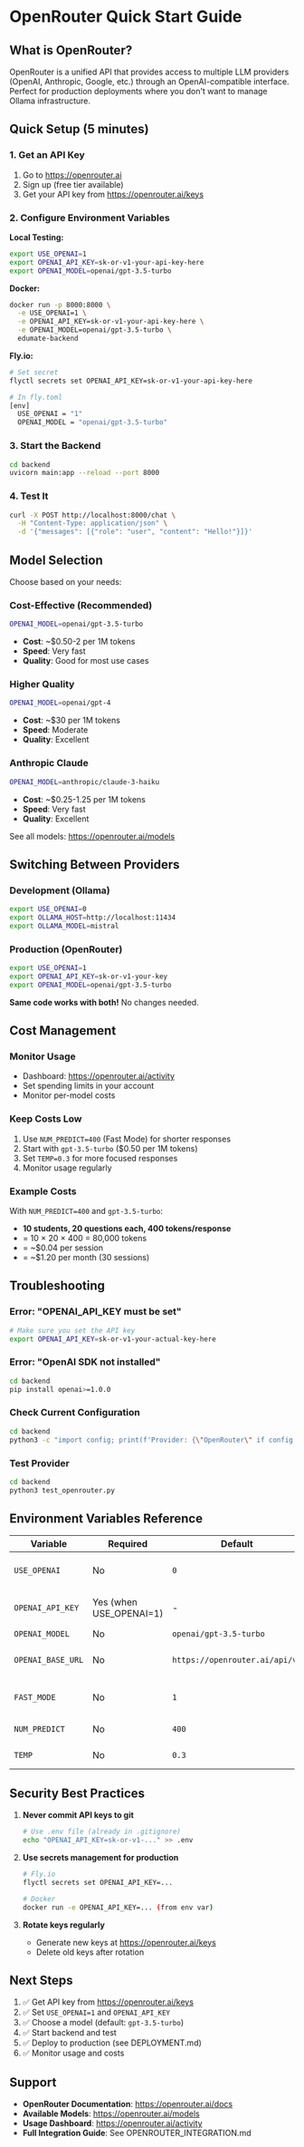 # OpenRouter Quick Start Guide

## What is OpenRouter?

OpenRouter is a unified API that provides access to multiple LLM providers (OpenAI, Anthropic, Google, etc.) through an OpenAI-compatible interface. Perfect for production deployments where you don't want to manage Ollama infrastructure.

## Quick Setup (5 minutes)

### 1. Get an API Key
1. Go to https://openrouter.ai
2. Sign up (free tier available)
3. Get your API key from https://openrouter.ai/keys

### 2. Configure Environment Variables

**Local Testing:**
```bash
export USE_OPENAI=1
export OPENAI_API_KEY=sk-or-v1-your-api-key-here
export OPENAI_MODEL=openai/gpt-3.5-turbo
```

**Docker:**
```bash
docker run -p 8000:8000 \
  -e USE_OPENAI=1 \
  -e OPENAI_API_KEY=sk-or-v1-your-api-key-here \
  -e OPENAI_MODEL=openai/gpt-3.5-turbo \
  edumate-backend
```

**Fly.io:**
```bash
# Set secret
flyctl secrets set OPENAI_API_KEY=sk-or-v1-your-api-key-here

# In fly.toml
[env]
  USE_OPENAI = "1"
  OPENAI_MODEL = "openai/gpt-3.5-turbo"
```

### 3. Start the Backend
```bash
cd backend
uvicorn main:app --reload --port 8000
```

### 4. Test It
```bash
curl -X POST http://localhost:8000/chat \
  -H "Content-Type: application/json" \
  -d '{"messages": [{"role": "user", "content": "Hello!"}]}'
```

## Model Selection

Choose based on your needs:

### Cost-Effective (Recommended)
```bash
OPENAI_MODEL=openai/gpt-3.5-turbo
```
- **Cost**: ~$0.50-2 per 1M tokens
- **Speed**: Very fast
- **Quality**: Good for most use cases

### Higher Quality
```bash
OPENAI_MODEL=openai/gpt-4
```
- **Cost**: ~$30 per 1M tokens
- **Speed**: Moderate
- **Quality**: Excellent

### Anthropic Claude
```bash
OPENAI_MODEL=anthropic/claude-3-haiku
```
- **Cost**: ~$0.25-1.25 per 1M tokens
- **Speed**: Very fast
- **Quality**: Excellent

See all models: https://openrouter.ai/models

## Switching Between Providers

### Development (Ollama)
```bash
export USE_OPENAI=0
export OLLAMA_HOST=http://localhost:11434
export OLLAMA_MODEL=mistral
```

### Production (OpenRouter)
```bash
export USE_OPENAI=1
export OPENAI_API_KEY=sk-or-v1-your-key
export OPENAI_MODEL=openai/gpt-3.5-turbo
```

**Same code works with both!** No changes needed.

## Cost Management

### Monitor Usage
- Dashboard: https://openrouter.ai/activity
- Set spending limits in your account
- Monitor per-model costs

### Keep Costs Low
1. Use `NUM_PREDICT=400` (Fast Mode) for shorter responses
2. Start with `gpt-3.5-turbo` ($0.50 per 1M tokens)
3. Set `TEMP=0.3` for more focused responses
4. Monitor usage regularly

### Example Costs
With `NUM_PREDICT=400` and `gpt-3.5-turbo`:
- **10 students, 20 questions each, 400 tokens/response**
- = 10 × 20 × 400 = 80,000 tokens
- = ~$0.04 per session
- = ~$1.20 per month (30 sessions)

## Troubleshooting

### Error: "OPENAI_API_KEY must be set"
```bash
# Make sure you set the API key
export OPENAI_API_KEY=sk-or-v1-your-actual-key-here
```

### Error: "OpenAI SDK not installed"
```bash
cd backend
pip install openai>=1.0.0
```

### Check Current Configuration
```bash
cd backend
python3 -c "import config; print(f'Provider: {\"OpenRouter\" if config.USE_OPENAI else \"Ollama\"}'); print(f'Model: {config.OPENAI_MODEL if config.USE_OPENAI else config.OLLAMA_MODEL}')"
```

### Test Provider
```bash
cd backend
python3 test_openrouter.py
```

## Environment Variables Reference

| Variable | Required | Default | Description |
|----------|----------|---------|-------------|
| `USE_OPENAI` | No | `0` | Set to `1` to use OpenRouter |
| `OPENAI_API_KEY` | Yes (when USE_OPENAI=1) | - | Your OpenRouter API key |
| `OPENAI_MODEL` | No | `openai/gpt-3.5-turbo` | Model to use |
| `OPENAI_BASE_URL` | No | `https://openrouter.ai/api/v1` | OpenRouter API base URL |
| `FAST_MODE` | No | `1` | Enable fast mode optimizations |
| `NUM_PREDICT` | No | `400` | Max tokens per response |
| `TEMP` | No | `0.3` | Temperature (0.0-1.0) |

## Security Best Practices

1. **Never commit API keys to git**
   ```bash
   # Use .env file (already in .gitignore)
   echo "OPENAI_API_KEY=sk-or-v1-..." >> .env
   ```

2. **Use secrets management for production**
   ```bash
   # Fly.io
   flyctl secrets set OPENAI_API_KEY=...
   
   # Docker
   docker run -e OPENAI_API_KEY=... (from env var)
   ```

3. **Rotate keys regularly**
   - Generate new keys at https://openrouter.ai/keys
   - Delete old keys after rotation

## Next Steps

1. ✅ Get API key from https://openrouter.ai/keys
2. ✅ Set `USE_OPENAI=1` and `OPENAI_API_KEY`
3. ✅ Choose a model (default: `gpt-3.5-turbo`)
4. ✅ Start backend and test
5. ✅ Deploy to production (see DEPLOYMENT.md)
6. ✅ Monitor usage and costs

## Support

- **OpenRouter Documentation**: https://openrouter.ai/docs
- **Available Models**: https://openrouter.ai/models
- **Usage Dashboard**: https://openrouter.ai/activity
- **Full Integration Guide**: See OPENROUTER_INTEGRATION.md
